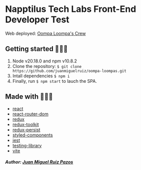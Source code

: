 # Napptilus Tech Labs Front-End Developer Test

Web deployed: [Oompa Loompa's Crew](https://oompa-loompas-brown.vercel.app/)

## Getting started 🏄🏼‍♂️

1. Node v20.18.0 and npm v10.8.2
2. Clone the repository: `$ git clone https://github.com/juanmiguelruiz/oompa-loompas.git`
3. Intall dependencies `$ npm i `
4. Finally, run `$ npm start` to lauch the SPA.

## Made with 👷🏼‍♂️

- [react](https://react.dev/)
- [react-router-dom](https://reactrouter.com/en/main)
- [redux](https://redux.js.org/)
- [redux-toolkit](https://redux-toolkit.js.org/)
- [redux-persist](https://github.com/rt2zz/redux-persist)
- [styled-components](https://styled-components.com/)
- [jest](https://jestjs.io/)
- [testing-library](https://testing-library.com/)
- [vite](https://vitejs.dev/)

##### Author: [Juan Miguel Ruiz Pazos](https://www.linkedin.com/in/juanmiguelruiz)
